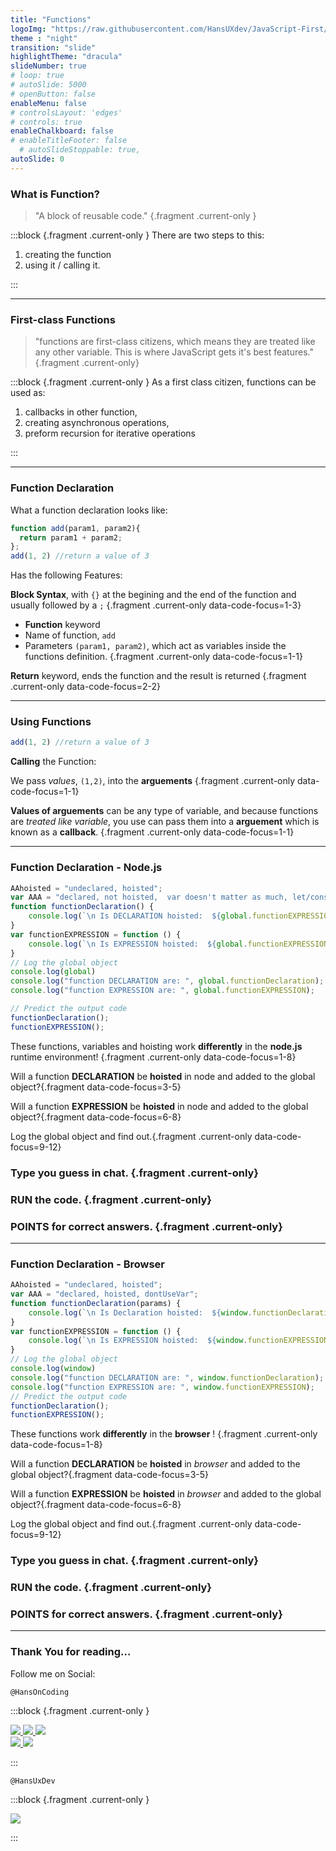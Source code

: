 ```yaml
---
title: "Functions"
logoImg: "https://raw.githubusercontent.com/HansUXdev/JavaScript-First/2acf5840c15af96602aceb66303ea69c5b75e344/logo.svg"
theme : "night"
transition: "slide"
highlightTheme: "dracula"
slideNumber: true
# loop: true
# autoSlide: 5000 
# openButton: false
enableMenu: false
# controlsLayout: 'edges'
# controls: true
enableChalkboard: false
# enableTitleFooter: false
  # autoSlideStoppable: true,
autoSlide: 0
---
```


<style>
/* Remove the background color and make mongo commands more visible by adding color */
.line.focus{
  background:none;
  font-size: xx-large;
  color: #5cc4ea;
}

/* #logo { 
  position: initial !important;
  left: 0!important; 
  top: 0%!important; 
  text-align: center;
  padding-top:1em;

}
#logo > img {height: 10em; max-height: none;}

.slides{
}

.slides > section.present{
top: -20%!important;

} */

</style>

<!-- ### Chapter Overview

This chapter should cover the following:
1. Anatomy of functions
2. Catagories of Functions
3. Simple Example of Each function
    - Links to subjections for detailed breakdown of each

--- -->

### What is Function?

 > "A block of reusable code." {.fragment .current-only  }

:::block {.fragment .current-only  }
There are two steps to this:
1.  creating the function
2. using it / calling it.
  
:::



---


### First-class Functions

> "functions are first-class citizens, which means they are treated like any other variable. This is where JavaScript gets it's best features." {.fragment .current-only}


:::block {.fragment .current-only  }
As a first class citizen, functions can be used as:
1. callbacks in other function, 
2. creating asynchronous operations, 
3. preform recursion for iterative operations
  
:::

---

### Function Declaration

What a function declaration looks like:
```JavaScript
function add(param1, param2){
  return param1 + param2;
};
add(1, 2) //return a value of 3
```

Has the following Features:

**Block Syntax**, with `{}` at the begining and the end of the function and usually followed by a `;` {.fragment .current-only data-code-focus=1-3}

* **Function** keyword
* Name of function, `add`
* Parameters `(param1, param2)`, which act as variables inside the functions definition.
{.fragment .current-only data-code-focus=1-1}

**Return** keyword, ends the function
and the result is returned {.fragment .current-only data-code-focus=2-2}

---


### Using Functions

```JavaScript
add(1, 2) //return a value of 3
```
**Calling** the Function:
 
We pass *values*, `(1,2)`, into the **arguements** 
{.fragment .current-only data-code-focus=1-1}

**Values of arguements** can be any type of variable, and because functions are *treated like variable*, you use can pass them into a **arguement** which is known as a **callback**.
{.fragment .current-only data-code-focus=1-1}


---

### Function Declaration - Node.js

```javascript
AAhoisted = "undeclared, hoisted";
var AAA = "declared, not hoisted,  var doesn't matter as much, let/const still better";
function functionDeclaration() {
    console.log(`\n Is DECLARATION hoisted:  ${global.functionEXPRESSION} \n`);
}
var functionEXPRESSION = function () {
    console.log(`\n Is EXPRESSION hoisted:  ${global.functionEXPRESSION} \n`);
}
// Log the global object
console.log(global)
console.log("function DECLARATION are: ", global.functionDeclaration);
console.log("function EXPRESSION are: ", global.functionEXPRESSION);

// Predict the output code
functionDeclaration();
functionEXPRESSION(); 
```
These functions, variables and hoisting work **differently** in the **node.js** runtime environment! {.fragment .current-only data-code-focus=1-8}

Will a function **DECLARATION** be **hoisted** in node and added to the global object?{.fragment  data-code-focus=3-5}

Will a function **EXPRESSION** be **hoisted** in node and added to the global object?{.fragment  data-code-focus=6-8}

Log the global object and find out.{.fragment .current-only data-code-focus=9-12}


### Type you guess in chat. {.fragment .current-only}

### RUN the code. {.fragment .current-only}

### POINTS for correct answers. {.fragment .current-only}

---

### Function Declaration - Browser

```javascript
AAhoisted = "undeclared, hoisted";
var AAA = "declared, hoisted, dontUseVar";
function functionDeclaration(params) {
    console.log(`\n Is Declaration hoisted:  ${window.functionDeclaration} \n`);
}
var functionEXPRESSION = function () {
    console.log(`\n Is EXPRESSION hoisted:  ${window.functionEXPRESSION} \n`);
}
// Log the global object
console.log(window)
console.log("function DECLARATION are: ", window.functionDeclaration);
console.log("function EXPRESSION are: ", window.functionEXPRESSION);
// Predict the output code
functionDeclaration();
functionEXPRESSION(); 
```

These functions work **differently** in the **browser** ! {.fragment .current-only data-code-focus=1-8}

Will a function **DECLARATION** be **hoisted** in *browser* and added to the global object?{.fragment  data-code-focus=3-5}

Will a function **EXPRESSION** be **hoisted** in *browser* and added to the global object?{.fragment  data-code-focus=6-8}

Log the global object and find out.{.fragment .current-only data-code-focus=9-12}

### Type you guess in chat. {.fragment .current-only}

### RUN the code. {.fragment .current-only}

### POINTS for correct answers. {.fragment .current-only}

---

### Thank You for reading...

Follow me on Social:


`@HansOnCoding`

:::block {.fragment .current-only  }

<a href="https://twitter.com/hansOnCoding" class="TWITTER">
   <img src="https://img.shields.io/badge/twitter-%2312100E.svg?&style=for-the-badge&logo=twitter&logoColor=white" />
</a>
<a href="https://medium.com/@hansOnConsult" class="MEDIUM">
   <img src="https://img.shields.io/badge/medium-%2312100E.svg?&style=for-the-badge&logo=medium&logoColor=white" />
</a>
<a href="https://dev.to/HansOnCoding" class="DEV TO">
   <img src="https://img.shields.io/badge/DEV.TO-%230A0A0A.svg?&style=for-the-badge&logo=dev-dot-to&logoColor=white" />
</a>
<br>
<a href="https://www.youtube.com/channel/UCCGfELkPCJg1XHxQfFFz7pw/about" class="YOUTUBE">
   <img src="https://img.shields.io/badge/youtube-%23FF0000.svg?&style=for-the-badge&logo=youtube&logoColor=white" />
</a>
<a href="https://www.twitch.tv/hansoncoding" class="Twitch">
   <img src="https://img.shields.io/twitch/status/hansoncoding?style=for-the-badge" />
</a>

:::

`@HansUxDev`

:::block {.fragment .current-only  }

<a href="https://github.com/sponsors/HansUXdev" class="GITHUB">
   <img src="https://img.shields.io/badge/github-%230A0A0A.svg?&style=for-the-badge&logo=github&logoColor=white" />
</a>


:::


